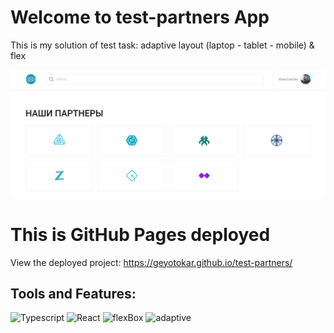 # Welcome to test-partners App
This is my solution of test task: adaptive layout (laptop - tablet - mobile) & flex

![Header](https://github.com/geyotokar/test-partners/blob/main/src/components/assets/images/Partners.png)

# This is GitHub Pages deployed
View the deployed project: https://geyotokar.github.io/test-partners/

## Tools and Features:
![Typescript](https://img.shields.io/badge/-Typescript-0E34A0?style=for-the-badge&logo=typescript)
![React](https://img.shields.io/badge/-React-FF4747?style=for-the-badge&logo=react)
![flexBox](https://img.shields.io/badge/-flexBox-7A1FA2?style=for-the-badge)
![adaptive](https://img.shields.io/badge/-adaptive-0ABF53?style=for-the-badge)
